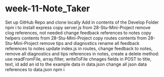 # week-11-Note_Taker

Set up GitHub Repo and clone locally
Add in contents of the Develop Folder
npm i to install express
copy server.js from 28-Stu-Mini-Project
remove clog references, not needed
change feedback references to notes
copy helpers contents from 28-Stu-Mini-Project
copy routes contents from 28-Stu-Mini-Project
remove tips and diagnostics
rename all feedback references to notes
update index.js in routes, change feedback to notes, remove all diagnostics and tips references
in notes, create a delete method: use readFromFile, array.filter, writeToFile
chnages fields in POST to title, text, id
add an id to the example data in data.json
change all json data references to data.json
npm i
